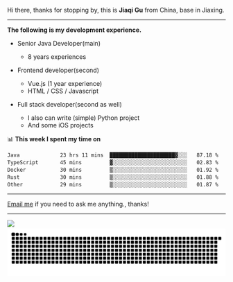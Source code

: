 Hi there, thanks for stopping by, this is **Jiaqi Gu** from China, base in Jiaxing.

---

**The following is my development experience.**

- Senior Java Developer(main)
  - 8 years experiences

- Frontend developer(second)
  - Vue.js (1 year experience)
  - HTML / CSS / Javascript
  
- Full stack developer(second as well)
  - I also can write (simple) Python project
  - And some iOS projects

📊 **This week I spent my time on**
<!--START_SECTION:waka-->

```txt
Java             23 hrs 11 mins  █████████████████████▓░░░   87.18 %
TypeScript       45 mins         ▓░░░░░░░░░░░░░░░░░░░░░░░░   02.83 %
Docker           30 mins         ▒░░░░░░░░░░░░░░░░░░░░░░░░   01.92 %
Rust             30 mins         ▒░░░░░░░░░░░░░░░░░░░░░░░░   01.88 %
Other            29 mins         ▒░░░░░░░░░░░░░░░░░░░░░░░░   01.87 %
```

<!--END_SECTION:waka-->

---

[Email me](mailto:htk2klwgr@mozmail.com?subject=Hiring_from_GitHub) if you need to ask me anything., thanks!

---

![]( https://visitor-badge.glitch.me/badge?page_id=githubgujiaqi)
![]( https://github.com/droid-Q/droid-Q/raw/output/github-contribution-grid-snake.svg#gh-dark-mode-only)
